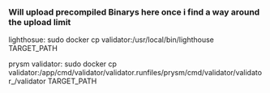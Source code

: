 ### Will upload precompiled Binarys here once i find a way around the upload limit

lighthosue:
sudo docker cp validator:/usr/local/bin/lighthouse TARGET_PATH

prysm validator:
sudo docker cp validator:/app/cmd/validator/validator.runfiles/prysm/cmd/validator/validator_/validator TARGET_PATH
